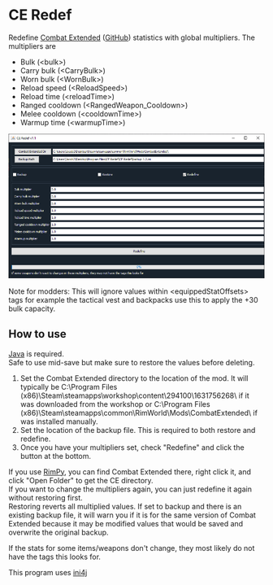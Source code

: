 # CE Redef
Redefine [Combat Extended](https://steamcommunity.com/workshop/filedetails/?id=1631756268) ([GitHub](https://github.com/CombatExtended-Continued/CombatExtended)) statistics with global multipliers. The multipliers are
* Bulk (\<bulk>)
* Carry bulk (\<CarryBulk>)
* Worn bulk (\<WornBulk>)
* Reload speed (\<ReloadSpeed>)
* Reload time (\<reloadTime>)
* Ranged cooldown (\<RangedWeapon_Cooldown>)
* Melee cooldown (\<cooldownTime>)
* Warmup time (\<warmupTime>)

![Screenshot](https://github.com/Jacbo1/CE-Redef/blob/main/Screenshot%201.1.png)  

Note for modders: This will ignore values within \<equippedStatOffsets> tags for example the tactical vest and backpacks use this to apply the +30 bulk capacity.

## How to use
[Java](https://www.java.com/en/) is required.  
Safe to use mid-save but make sure to restore the values before deleting.
1. Set the Combat Extended directory to the location of the mod. It will typically be C:\Program Files (x86)\Steam\steamapps\workshop\content\294100\1631756268\ if it was downloaded from the workshop or C:\Program Files (x86)\Steam\steamapps\common\RimWorld\Mods\CombatExtended\ if was installed manually.
2. Set the location of the backup file. This is required to both restore and redefine.
3. Once you have your multipliers set, check "Redefine" and click the button at the bottom.

If you use [RimPy](https://steamcommunity.com/sharedfiles/filedetails/?id=1847679158), you can find Combat Extended there, right click it, and click "Open Folder" to get the CE directory.  
If you want to change the multipliers again, you can just redefine it again without restoring first.  
Restoring reverts all multiplied values.
If set to backup and there is an existing backup file, it will warn you if it is for the same version of Combat Extended because it may be modified values that would be saved and overwrite the original backup.  
  
If the stats for some items/weapons don't change, they most likely do not have the tags this looks for.

This program uses [ini4j](http://ini4j.sourceforge.net/)
